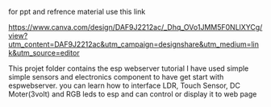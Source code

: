 for ppt and refrence material use this link 

https://www.canva.com/design/DAF9J2212ac/_Dhq_OVo1JMM5F0NLlXYCg/view?utm_content=DAF9J2212ac&utm_campaign=designshare&utm_medium=link&utm_source=editor

This projet folder contains the esp webserver tutorial I have used simple simple sensors and electronics component to have get start with espwebserver.
you can learn how to interface LDR, Touch Sensor, DC Moter(3volt) and RGB leds to esp and can control or display it to web page
